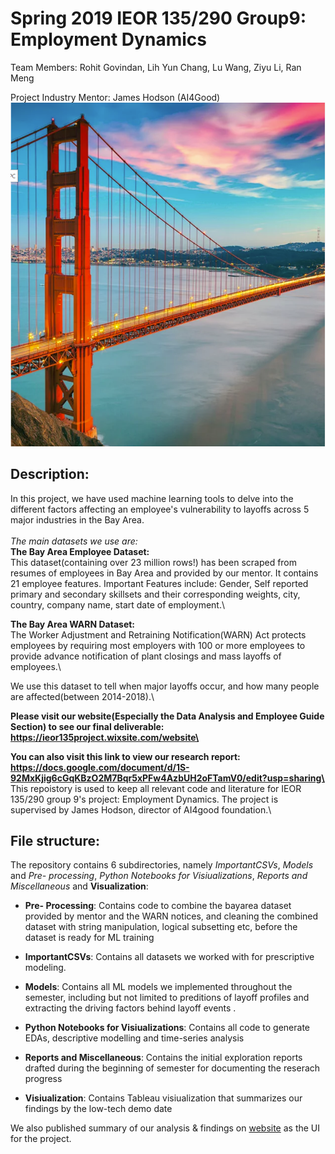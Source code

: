 # Spring 2019 IEOR 135/290 Group9: Employment Dynamics
Team Members: Rohit Govindan, Lih Yun Chang, Lu Wang, Ziyu Li, Ran Meng

Project Industry Mentor: James Hodson (AI4Good)
![alt text](https://github.com/rohigovi/EmploymentDynamics/blob/master/Bay%20Area.PNG)

## Description:
In this project, we have used machine learning tools to delve into the different factors affecting an employee's vulnerability to layoffs across 5 major industries in the Bay Area.\
\
*The main datasets we use are:*\
**The Bay Area Employee Dataset:**\
This dataset(containing over 23 million rows!) has been scraped from resumes of employees in Bay Area and provided by our mentor.
It contains 21 employee features. Important Features include: Gender, Self reported primary and secondary skillsets and their corresponding weights, city, country, company name, start date of employment.\

**The Bay Area WARN Dataset:**\
The Worker Adjustment and Retraining Notification(WARN) Act protects employees by requiring most employers with 100 or more employees to provide advance notification of plant closings and mass layoffs of employees.\

We use this dataset to tell when major layoffs occur, and how many people are affected(between 2014-2018).\

**Please visit our website(Especially the Data Analysis and Employee Guide Section) to see our final deliverable: https://ieor135project.wixsite.com/website\**

**You can also visit this link to view our research report: https://docs.google.com/document/d/1S-92MxKjig6cGqKBzO2M7Bqr5xPFw4AzbUH2oFTamV0/edit?usp=sharing\**
\
This repoistory is used to keep all relevant code and literature for IEOR 135/290 group 9's project: Employment Dynamics. The project is supervised by James Hodson, director of AI4good foundation.\

## File structure:

The repository contains 6 subdirectories, namely *ImportantCSVs*, *Models* and *Pre- processing*, *Python Notebooks for Visiualizations*, *Reports and Miscellaneous* and **Visualization**:

+ **Pre- Processing**: Contains code to combine the bayarea dataset provided by mentor and the WARN notices, and cleaning the combined dataset with string manipulation, logical subsetting etc, before the dataset is ready for ML training

+ **ImportantCSVs**: Contains all datasets we worked with for prescriptive modeling. 

+ **Models**: Contains all ML models we implemented throughout the semester, including but not limited to preditions of layoff profiles and extracting the driving factors behind layoff events  .  

+ **Python Notebooks for Visiualizations**:  Contains all code to generate EDAs, descriptive modelling and time-series analysis

+ **Reports and Miscellaneous**: Contains the initial exploration reports drafted during the beginning of semester for documenting the reserach progress

+ **Visiualization**: Contains Tableau visiualization that summarizes our findings by the low-tech demo date 


We also published summary of our analysis & findings on [website](https://ieor135project.wixsite.com/website) as the UI for the project. 

